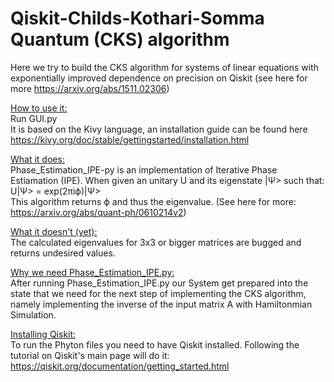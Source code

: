 # Qiskit-Childs-Kothari-Somma Quantum (CKS) algorithm 
Here we try to build the CKS algorithm for systems of linear equations with exponentially improved dependence on precision  on Qiskit
(see here for more https://arxiv.org/abs/1511.02306)

<ins>How to use it:</ins><br />
Run GUI.py<br />
It is based on the Kivy language, an installation guide can be found here https://kivy.org/doc/stable/gettingstarted/installation.html

<ins>What it does:</ins><br />
Phase_Estimation_IPE-py is an implementation of Iterative Phase Estiamation (IPE). When given an unitary U and its eigenstate |Ψ> such that:<br />
U|Ψ> = exp(2πiϕ)|Ψ> <br />
This algorithm returns ϕ and thus the eigenvalue. (See here for more: https://arxiv.org/abs/quant-ph/0610214v2)

<ins>What it doesn't (yet):</ins><br />
The calculated eigenvalues for 3x3 or bigger matrices are bugged and returns undesired values. 

<ins>Why we need Phase_Estimation_IPE.py:</ins><br />
After running Phase_Estimation_IPE.py our System get prepared into the state that we need for the next step of implementing the CKS algorithm, 
namely implementing the inverse of the input matrix A with Hamiltonmian Simulation.

<ins>Installing Qiskit:</ins><br />
To run the Phyton files you need to have Qiskit installed. Following the tutorial on Qiskit's main page will do it:
https://qiskit.org/documentation/getting_started.html

